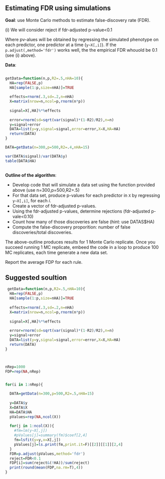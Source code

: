 

## Estimating FDR using simulations

**Goal**: use Monte Carlo methods to estimate false-discovery rate (FDR).

(i) We will consider reject if fdr-adjusted p-value<0.1

Where pv-alues will be obtained by regressing the simulated phenotype on each predictor, one predictor at a time (`y~X[,i]`). If the `p.adjust(,method='fdr')` works well, the the empirical FDR whouold be 0.1 (see (i) above).

**Data**:

```r

getData=function(n,p,R2=.5,nHA=10){ 
  HA=rep(FALSE,p)
  HA[sample(1:p,size=nHA)]=TRUE
  
  effects=rnorm(.3,sd=.2,n=nHA)
  X=matrix(nrow=n,ncol=p,rnorm(n*p))
  
  signal=X[,HA]%*%effects
  
  error=rnorm(sd=sqrt(var(signal)*(1-R2)/R2),n=n)
  y=signal+error
  DATA=list(y=y,signal=signal,error=error,X=X,HA=HA)
  return(DATA)
}

DATA=getData(n=300,p=500,R2=.4,nHA=15)

var(DATA$signal)/var(DATA$y)
table(DATA$HA)
  
```
**Outline of the algorithm**:
   - Develop code that will simulate a data set using the function provided above (use n=300,p=500,R2=.5)
   - For that data set, produce p-values for each predictor in `X` by regressing `y~X[,i]`, for each *i*.
   - Create a vector of fdr-adjusted p-values.
   - Using the fdr-adjusted p-values, determine rejections (fdr-adjusted p-vale<0.10)
   - Count how many of those discoveries are false (hint: use DATAS$HA)
   - Compute the false-discovery proporition: number of false discoveries/total discoveries.
   
 
The above-outline produces results for 1 Monte Carlo replicate. Once you succeed running 1 MC replicate, embeed the code in a loop to produce 100 MC replicates, each time generate a new data set.
 
 Report the average FDP for each rule.
 
 ## Suggested soultion

```r
 getData=function(n,p,R2=.5,nHA=10){ 
  HA=rep(FALSE,p)
  HA[sample(1:p,size=nHA)]=TRUE
  
  effects=rnorm(.3,sd=.2,n=nHA)
  X=matrix(nrow=n,ncol=p,rnorm(n*p))
  
  signal=X[,HA]%*%effects
  
  error=rnorm(sd=sqrt(var(signal)*(1-R2)/R2),n=n)
  y=signal+error
  DATA=list(y=y,signal=signal,error=error,X=X,HA=HA)
  return(DATA)
}



nRep=1000
FDP=rep(NA,nRep)


for(i in 1:nRep){

  DATA=getData(n=300,p=500,R2=.5,nHA=15)
  
  y=DATA$y
  X=DATA$X
  HA=DATA$HA
  pValues=rep(NA,ncol(X))
  
  for(j in 1:ncol(X)){
  	#fm=lm(y~X[,j])
  	#pValues[j]=summary(fm)$coef[2,4]
	fm=lsfit(y=y,x=X[,j])
    pValues[j]=ls.print(fm,print.it=F)[[2]][[1]][2,4]
  }
  FDR=p.adjust(pValues,method='fdr')
  reject=FDR<0.1
  FDP[i]=sum(reject&(!HA))/sum(reject)
  print(round(mean(FDP,na.rm=T),4))
}
```
